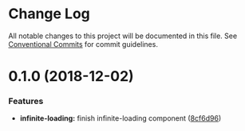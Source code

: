 # Change Log

All notable changes to this project will be documented in this file.
See [Conventional Commits](https://conventionalcommits.org) for commit guidelines.

# 0.1.0 (2018-12-02)


### Features

* **infinite-loading:** finish infinite-loading component ([8cf6d96](https://github.com/mu-ui/mu-ui/commit/8cf6d96))
